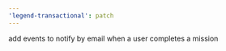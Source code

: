 ```yaml
---
'legend-transactional': patch
---
```


add events to notify by email when a user completes a mission
